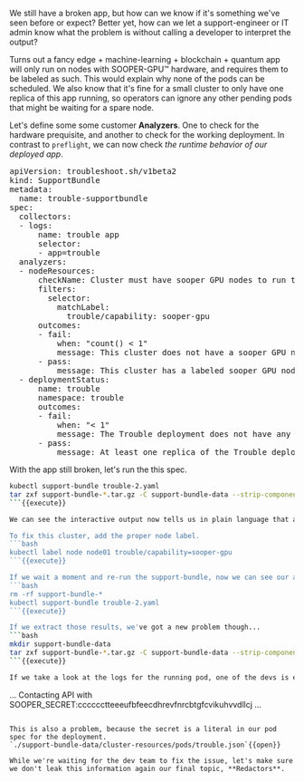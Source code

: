 We still have a broken app, but how can we know if it's something we've seen before or expect?
Better yet, how can we let a support-engineer or IT admin know what the problem is without calling a developer to interpret the output?

Turns out a fancy edge + machine-learning + blockchain + quantum app will only run on nodes with SOOPER-GPU™ hardware, and requires them to be labeled as such.
This would explain why none of the pods can be scheduled.
We also know that it's fine for a small cluster to only have one replica of this app running, so operators can ignore any other pending pods that might be waiting for a spare node.

Let's define some some customer **Analyzers**. 
One to check for the hardware prequisite, and another to check for the working deployment.
In contrast to `preflight`, we can now check _the runtime behavior of our deployed app_.

<pre class="file" data-filename="trouble-2.yaml" data-target="replace">apiVersion: troubleshoot.sh/v1beta2
kind: SupportBundle
metadata:
  name: trouble-supportbundle
spec:
  collectors: 
  - logs:
      name: trouble app
      selector:
      - app=trouble
  analyzers:
  - nodeResources:
      checkName: Cluster must have sooper GPU nodes to run the trouble app
      filters:
        selector:
          matchLabel: 
            trouble/capability: sooper-gpu
      outcomes:
      - fail:
          when: "count() < 1"
          message: This cluster does not have a sooper GPU node and/or node-label.
      - pass:
          message: This cluster has a labeled sooper GPU node.
  - deploymentStatus:
      name: trouble
      namespace: trouble
      outcomes:
      - fail:
          when: "< 1"
          message: The Trouble deployment does not have any ready replicas.
      - pass:
          message: At least one replica of the Trouble deployment is ready.
</pre>

With the app still broken, let's run the this spec.

```bash
kubectl support-bundle trouble-2.yaml
tar zxf support-bundle-*.tar.gz -C support-bundle-data --strip-components=1
```{{execute}}

We can see the interactive output now tells us in plain language that are app won't run without the proper node labels.

To fix this cluster, add the proper node label.
```bash
kubectl label node node01 trouble/capability=sooper-gpu
```{{execute}}

If we wait a moment and re-run the support-bundle, now we can see our app is running as expected, even with only 1/2 replicas `Running`.
```bash
rm -rf support-bundle-*
kubectl support-bundle trouble-2.yaml
```{{execute}}

If we extract those results, we've got a new problem though... 
```bash
mkdir support-bundle-data
tar zxf support-bundle-*.tar.gz -C support-bundle-data --strip-components=1
```{{execute}}

If we take a look at the logs for the running pod, one of the devs is echoing our API secret in the logs (see `./support-bundle-data/trouble-app/<pod id>.log`)!
```
...
Contacting API with SOOPER_SECRET:cccccctteeeufbfeecdhrevfnrcbtgfcvikuhvvdllcj
...
```

This is also a problem, because the secret is a literal in our pod spec for the deployment.
`./support-bundle-data/cluster-resources/pods/trouble.json`{{open}}

While we're waiting for the dev team to fix the issue, let's make sure we don't leak this information again our final topic, **Redactors**.
